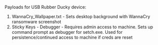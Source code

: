 Payloads for USB Rubber Ducky device:
   
1. WannaCry_Wallpaper.txt - Sets desktop background with WannaCry ransomware screenshot
2. Sticky Keys - Debugger - Requires admin access to machine.  Sets up command prompt as debugger for setch.exe.  Used for persistence/continued access to machine if creds are reset
    
